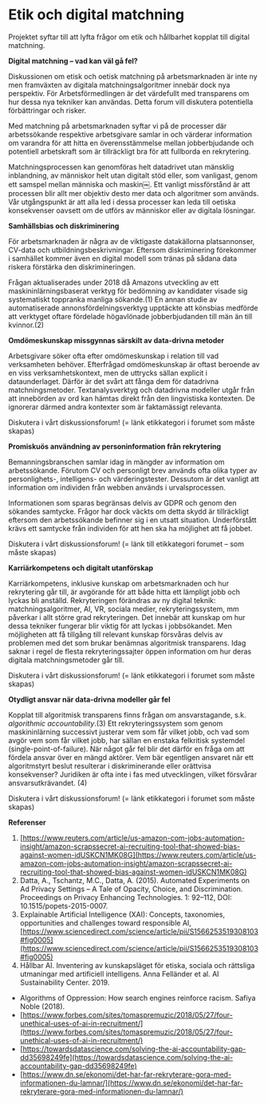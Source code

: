 # **Etik och digital matchning**

Projektet syftar till att lyfta frågor om etik och hållbarhet kopplat till digital matchning.

**Digital matchning – vad kan väl gå fel?**

Diskussionen om etisk och oetisk matchning på arbetsmarknaden är inte ny men framväxten av digitala matchningsalgoritmer innebär dock nya perspektiv. För Arbetsförmedlingen är det värdefullt med transparens om hur dessa nya tekniker kan användas. Detta forum vill diskutera potentiella förbättringar och risker.

Med matchning på arbetsmarknaden syftar vi på de processer där arbetssökande respektive arbetsgivare samlar in och värderar information om varandra för att hitta en överensstämmelse mellan jobberbjudande och potentiell arbetskraft som är tillräckligt bra för att fullborda en rekrytering.

Matchningsprocessen kan genomföras helt datadrivet utan mänsklig inblandning, av människor helt utan digitalt stöd eller, som vanligast, genom ett samspel mellan människa och maskin￼. Ett vanligt missförstånd är att processen blir allt mer objektiv desto mer data och algoritmer som används. Vår utgångspunkt är att alla led i dessa processer kan leda till oetiska konsekvenser oavsett om de utförs av människor eller av digitala lösningar.

**Samhällsbias och diskriminering**

För arbetsmarknaden är några av de viktigaste datakällorna platsannonser, CV-data och utbildningsbeskrivningar. Eftersom diskriminering förekommer i samhället kommer även en digital modell som tränas på sådana data riskera förstärka den diskrimineringen.

Frågan aktualiserades under 2018 då Amazons utveckling av ett maskininlärningsbaserat verktyg för bedömning av kandidater visade sig systematiskt toppranka manliga sökande.(1) En annan studie av automatiserade annonsfördelningsverktyg upptäckte att könsbias medförde att verktyget oftare fördelade högavlönade jobberbjudanden till män än till kvinnor.(2)



**Omdömeskunskap missgynnas särskilt av data-drivna metoder**

Arbetsgivare söker ofta efter omdömeskunskap i relation till vad verksamheten behöver. Efterfrågad omdömeskunskap är oftast beroende av en viss verksamhetskontext, men de uttrycks sällan explicit i dataunderlaget. Därför är det svårt att fånga dem för datadrivna matchningsmetoder. Textanalysverktyg och datadrivna modeller utgår från att innebörden av ord kan hämtas direkt från den lingvistiska kontexten. De ignorerar därmed andra kontexter som är faktamässigt relevanta.

Diskutera i vårt diskussionsforum! (= länk etikkategori i forumet som måste skapas)

**Promiskuös användning av personinformation från rekrytering**

Bemanningsbranschen samlar idag in mängder av information om arbetssökande. Förutom CV och personligt brev används ofta olika typer av personlighets-, intelligens- och värderingstester. Dessutom är det vanligt att information om individen från webben används i urvalsprocessen.

Informationen som sparas begränsas delvis av GDPR och genom den sökandes samtycke. Frågor har dock väckts om detta skydd är tillräckligt eftersom den arbetssökande befinner sig i en utsatt situation. Underförstått krävs ett samtycke från individen för att hen ska ha möjlighet att få jobbet.

Diskutera i vårt diskussionsforum! (= länk till etikkategori forumet – som måste skapas)

**Karriärkompetens och digitalt utanförskap**

Karriärkompetens, inklusive kunskap om arbetsmarknaden och hur rekrytering går till, är avgörande för att både hitta ett lämpligt jobb och lyckas bli anställd. Rekryteringen förändras av ny digital teknik: matchningsalgoritmer, AI, VR, sociala medier, rekryteringssystem, mm påverkar i allt större grad rekryteringen. Det innebär att kunskap om hur dessa tekniker fungerar blir viktig för att lyckas i jobbsökandet. Men möjligheten att få tillgång till relevant kunskap försvåras delvis av problemen med det som brukar benämnas algoritmisk transparens. Idag saknar i regel de flesta rekryteringssajter öppen information om hur deras digitala matchningsmetoder går till.

Diskutera i vårt diskussionsforum! (= länk etikkategori i forumet som måste skapas)

**Otydligt ansvar när data-drivna modeller går fel**

Kopplat till algoritmisk transparens finns frågan om ansvarstagande, s.k.  _algorithmic accountability_.(3) Ett rekryteringssystem som genom maskininlärning successivt justerar vem som får vilket jobb, och vad som avgör vem som får vilket jobb, har sällan en enstaka felkritisk systemdel (single-point-of-failure). När något går fel blir det därför en fråga om att fördela ansvar över en mängd aktörer. Vem bär egentligen ansvaret när ett algoritmstyrt beslut resulterar i diskriminerande eller orättvisa konsekvenser?  Juridiken är ofta inte i fas med utvecklingen, vilket försvårar ansvarsutkrävandet. (4)

Diskutera i vårt diskussionsforum! (= länk etikkategori i forumet som måste skapas)





**Referenser**

1. [https://www.reuters.com/article/us-amazon-com-jobs-automation-insight/amazon-scrapssecret-ai-recruiting-tool-that-showed-bias-against-women-idUSKCN1MK08G](https://www.reuters.com/article/us-amazon-com-jobs-automation-insight/amazon-scrapssecret-ai-recruiting-tool-that-showed-bias-against-women-idUSKCN1MK08G)
2. Datta, A., Tschantz, M.C., Datta, A. (2015). Automated Experiments on Ad Privacy Settings – A Tale of Opacity, Choice, and Discrimination. Proceedings on Privacy Enhancing Technologies. 1: 92–112, DOI: 10.1515/popets-2015-0007.
3.  Explainable Artificial Intelligence (XAI): Concepts, taxonomies, opportunities and challenges toward responsible AI, [https://www.sciencedirect.com/science/article/pii/S1566253519308103#fig0005](https://www.sciencedirect.com/science/article/pii/S1566253519308103#fig0005)
4. Hållbar AI. Inventering av kunskapsläget för etiska, sociala och rättsliga utmaningar med artificiell intelligens. Anna Felländer et al. AI Sustainability Center. 2019.

- Algorithms of Oppression: How search engines reinforce racism. Safiya Noble (2018).
- [https://www.forbes.com/sites/tomaspremuzic/2018/05/27/four-unethical-uses-of-ai-in-recruitment/](https://www.forbes.com/sites/tomaspremuzic/2018/05/27/four-unethical-uses-of-ai-in-recruitment/)
- [https://towardsdatascience.com/solving-the-ai-accountability-gap-dd35698249fe](https://towardsdatascience.com/solving-the-ai-accountability-gap-dd35698249fe)
- [https://www.dn.se/ekonomi/det-har-far-rekryterare-gora-med-informationen-du-lamnar/](https://www.dn.se/ekonomi/det-har-far-rekryterare-gora-med-informationen-du-lamnar/)
